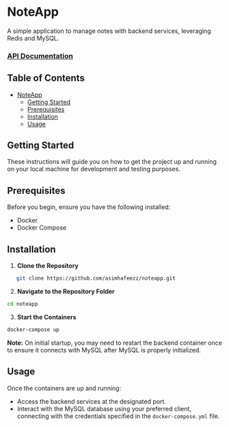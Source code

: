 # NoteApp

A simple application to manage notes with backend services, leveraging Redis and MySQL.

### [API Documentation](https://drive.google.com/file/d/1ERjjyeWSTSVVlaivyjwEDvo7XqXoVulr/view?usp=sharing)

## Table of Contents

- [NoteApp](#noteapp)
  - [Getting Started](#getting-started)
  - [Prerequisites](#prerequisites)
  - [Installation](#installation)
  - [Usage](#usage)

## Getting Started

These instructions will guide you on how to get the project up and running on your local machine for development and testing purposes.

## Prerequisites

Before you begin, ensure you have the following installed:

- Docker
- Docker Compose

## Installation

1. **Clone the Repository**

```bash
   git clone https://github.com/asimhafeezz/noteapp.git
```

2. **Navigate to the Repository Folder**

```bash
cd noteapp
```

3. **Start the Containers**

```bash
docker-compose up
```

**Note:** On initial startup, you may need to restart the backend container once to ensure it connects with MySQL after MySQL is properly initialized.

## Usage

Once the containers are up and running:

- Access the backend services at the designated port.
- Interact with the MySQL database using your preferred client, connecting with the credentials specified in the `docker-compose.yml` file.
